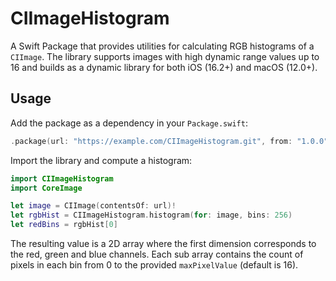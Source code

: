 # CIImageHistogram

A Swift Package that provides utilities for calculating RGB histograms of a `CIImage`. The library supports images with high dynamic range values up to 16 and builds as a dynamic library for both iOS (16.2+) and macOS (12.0+).

## Usage

Add the package as a dependency in your `Package.swift`:

```swift
.package(url: "https://example.com/CIImageHistogram.git", from: "1.0.0")
```

Import the library and compute a histogram:

```swift
import CIImageHistogram
import CoreImage

let image = CIImage(contentsOf: url)!
let rgbHist = CIImageHistogram.histogram(for: image, bins: 256)
let redBins = rgbHist[0]
```

The resulting value is a 2D array where the first dimension corresponds to the red, green and blue channels. Each sub array contains the count of pixels in each bin from 0 to the provided `maxPixelValue` (default is 16).

